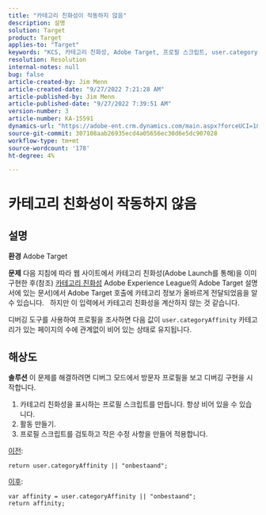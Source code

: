 ```yaml
---
title: "카테고리 친화성이 작동하지 않음"
description: 설명
solution: Target
product: Target
applies-to: "Target"
keywords: "KCS, 카테고리 친화성, Adobe Target, 프로필 스크립트, user.categoryAffinity"
resolution: Resolution
internal-notes: null
bug: false
article-created-by: Jim Menn
article-created-date: "9/27/2022 7:21:28 AM"
article-published-by: Jim Menn
article-published-date: "9/27/2022 7:39:51 AM"
version-number: 3
article-number: KA-15591
dynamics-url: "https://adobe-ent.crm.dynamics.com/main.aspx?forceUCI=1&pagetype=entityrecord&etn=knowledgearticle&id=05ff4dfb-343e-ed11-9db1-0022480866ad"
source-git-commit: 307108aab26935ecd4a05656ec30d6e5dc907028
workflow-type: tm+mt
source-wordcount: '178'
ht-degree: 4%

---
```


# 카테고리 친화성이 작동하지 않음

## 설명


<b>환경</b>
Adobe Target

<b>문제</b>
다음 지침에 따라 웹 사이트에서 카테고리 친화성(Adobe Launch를 통해)을 이미 구현한 후(참조) [카테고리 친화성](https://docs.adobe.com/content/help/en/target/using/audiences/visitor-profiles/category-affinity.html "링크를 따라가려면 클릭하십시오 https://docs.adobe.com/content/help/en/target/using/audiences/visitor-profiles/category-affinity.html") Adobe Experience League의 Adobe Target 설명서에 있는 문서)에서 Adobe Target 호출에 카테고리 정보가 올바르게 전달되었음을 알 수 있습니다.
 
하지만 이 입력에서 카테고리 친화성을 계산하지 않는 것 같습니다.

디버깅 도구를 사용하여 프로필을 조사하면 다음 값이 `user.categoryAffinity` 카테고리가 있는 페이지의 수에 관계없이 비어 있는 상태로 유지됩니다.


## 해상도


<b>솔루션</b>
이 문제를 해결하려면 디버그 모드에서 방문자 프로필을 보고 디버깅 구현을 시작합니다.

1. 카테고리 친화성을 표시하는 프로필 스크립트를 만듭니다. 항상 비어 있을 수 있습니다.
2. 활동 만들기.
3. 프로필 스크립트를 검토하고 작은 수정 사항을 만들어 적용합니다.


<u>이전</u>:


```
return user.categoryAffinity || "onbestaand";
```


<u>이후</u>:


```
var affinity = user.categoryAffinity || "onbestaand";
return affinity;
```


